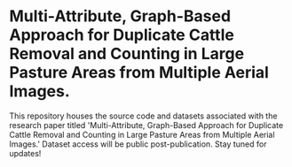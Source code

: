 # Multi-Attribute, Graph-Based Approach for Duplicate Cattle Removal and Counting in Large Pasture Areas from Multiple Aerial Images.
This repository houses the source code and datasets associated with the research paper titled 'Multi-Attribute, Graph-Based Approach for Duplicate Cattle Removal and Counting in Large Pasture Areas from Multiple Aerial Images.' Dataset access will be public post-publication. Stay tuned for updates!
